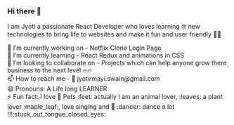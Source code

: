 ### Hi there 👋

I am Jyoti a passionate React Developer who loves learning 🤓 new technologies to bring life to websites and make it fun and user friendly :tada::tada:

<!--
**Jyoti28490/Jyoti28490** is a ✨ _special_ ✨ repository because its `README.md` (this file) appears on your GitHub profile.
## Connect with me:
[<img align="left" alt="codeSTACKr.com" width="22px" src="https://raw.githubusercontent.com/iconic/open-iconic/master/svg/globe.svg" />][website]
[<img align="left" alt="codeSTACKr | Twitter" width="22px" src="https://cdn.jsdelivr.net/npm/simple-icons@v3/icons/twitter.svg" />][twitter]
[<img align="left" alt="codeSTACKr | LinkedIn" width="22px" src="https://cdn.jsdelivr.net/npm/simple-icons@v3/icons/linkedin.svg" />][https://www.linkedin.com/in/jyotirmayi-swain-a670b8134/]
<br />--!>


🔭 I’m currently working on - Netflix Clone Login Page <br />
🌱 I’m currently learning - React Redux and animations in CSS <br />
👯 I’m looking to collaborate on - Projects which can help anyone grow there business to the next level 🔥🔥<br /> 
📫 How to reach me - 📧 jyotirmayi.swain@gmail.com <br /> 
😄 Pronouns: A Life long LEARNER <br />
⚡ Fun fact: I love 🐶 Pets :feet: actually I am an animal lover, :leaves: a plant lover :maple_leaf:, love singing and 💃 :dancer: dance a lot !!!:stuck_out_tongue_closed_eyes:<br />






